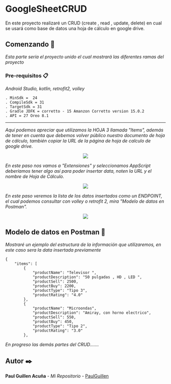 # GoogleSheetCRUD

En este proyecto realizaré un CRUD (create , read , update, delete) en cual se usará como base de datos una hoja de cálculo en google drive.

## Comenzando 🚀

_Esta parte sería el proyecto unido el cual mostrará las diferentes ramas del proyecto_

### Pre-requisitos 📋

_Android Studio, kotlin, retrofit2, volley_

```
. MinSdk =  24
. CompileSdk = 31
. TargetSdk = 31
. Gradle JDFK = corretto - 15 Amanzon Corretto version 15.0.2
. API = 27 Oreo 8.1
```

---

_Aquí podemos apreciar que utilizamos la HOJA 3 llamada "Items", además de tener en cuenta que debemos volver público nuestro documento de hoja de cálculo, también copiar la URL de la página de hoja de calculo de google drive._

<p align="center">
 <img src="https://i.postimg.cc/8PCQKTVw/exceldata.png"/>
</p>

_En este paso nos vamos a "Extensiones" y seleccionamos AppScript deberíamos tener algo así para poder insertar data, noten la URL y el nombre de Hoja de Cálculo._
<p align="center">
 <img src="https://i.postimg.cc/4dGjzg56/app-Script.png"/>
</p>

_En este paso veremos la lista de los datos insertados como un ENDPOINT, el cual podemos consultar con volley o retrofit 2, mira "Modelo de datos en Postman"._

<p align="center">
 <img src="https://i.postimg.cc/pLrg0Y3p/getan-Endpoints.png"/>
</p>



## Modelo de datos en Postman 📖

_Mostraré un ejemplo del estructura de la información que utilizaremos, en este caso sera la data insertada previamente_

```
{
    "items": [
        {
            "productName": "Televisor ",
            "productDescription": "50 pulgadas , HD , LED ",
            "productSell": 2500,
            "productBuy": 2200,
            "productType": "Tipo 3",
            "productRating": "4.0"
        },
        {
            "productName": "Microondas",
            "productDescription": "Amiray, con horno electrico",
            "productSell": 550,
            "productBuy": 450,
            "productType": "Tipo 2",
            "productRating": "3.0"
        },

```

_En progreso las demás partes del CRUD......._

## Autor ✒️

**Paul Guillen Acuña** - *Mi Repositorio* - [PaulGuillen](https://github.com/PaulGuillen?tab=repositories)

